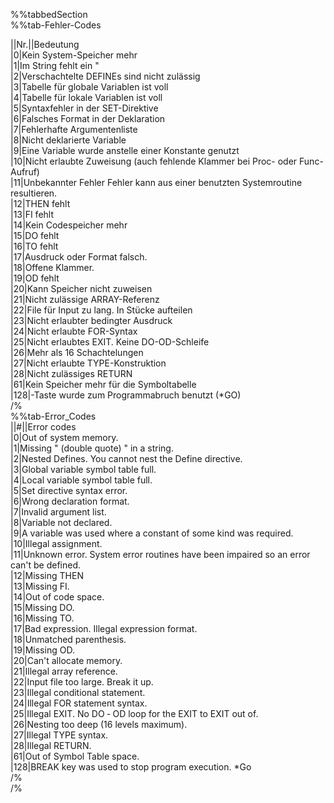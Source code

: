 %%tabbedSection  
%%tab-Fehler-Codes  
  
||Nr.||Bedeutung  
|0|Kein System-Speicher mehr  
|1|Im String fehlt ein "  
|2|Verschachtelte DEFINEs sind nicht zulässig  
|3|Tabelle für globale Variablen ist voll  
|4|Tabelle für lokale Variablen ist voll  
|5|Syntaxfehler in der SET-Direktive  
|6|Falsches Format in der Deklaration  
|7|Fehlerhafte Argumentenliste  
|8|Nicht deklarierte Variable  
|9|Eine Variable wurde anstelle einer Konstante genutzt  
|10|Nicht erlaubte Zuweisung (auch fehlende Klammer bei Proc- oder Func-Aufruf)  
|11|Unbekannter Fehler Fehler kann aus einer benutzten Systemroutine resultieren.  
|12|THEN fehlt  
|13|FI fehlt  
|14|Kein Codespeicher mehr  
|15|DO fehlt  
|16|TO fehlt  
|17|Ausdruck oder Format falsch.  
|18|Offene Klammer.  
|19|OD fehlt  
|20|Kann Speicher nicht zuweisen  
|21|Nicht zulässige ARRAY-Referenz  
|22|File für Input zu lang. In Stücke aufteilen  
|23|Nicht erlaubter bedingter Ausdruck  
|24|Nicht erlaubte FOR-Syntax  
|25|Nicht erlaubtes EXIT. Keine DO-OD-Schleife  
|26|Mehr als 16 Schachtelungen  
|27|Nicht erlaubte TYPE-Konstruktion  
|28|Nicht zulässiges RETURN  
|61|Kein Speicher mehr für die Symboltabelle  
|128|<BREAK>-Taste wurde zum Programmabruch benutzt (*GO)  
/%  
%%tab-Error_Codes  
||#||Error codes  
|0|Out of system memory.  
|1|Missing " (double quote) " in a string.  
|2|Nested Defines. You cannot nest the Define directive.  
|3|Global variable symbol table full.  
|4|Local variable symbol table full.  
|5|Set directive syntax error.  
|6|Wrong declaration format.  
|7|Invalid argument list.  
|8|Variable not declared.  
|9|A variable was used where a constant of some kind was required.  
|10|Illegal assignment.  
|11|Unknown error. System error routines have been impaired so an error can't be defined.  
|12|Missing THEN  
|13|Missing FI.  
|14|Out of code space.  
|15|Missing DO.  
|16|Missing TO.  
|17|Bad expression. Illegal expression format.  
|18|Unmatched parenthesis.  
|19|Missing OD.  
|20|Can't allocate memory.  
|21|Illegal array reference.  
|22|Input file too large. Break it up.  
|23|Illegal conditional statement.  
|24|Illegal FOR statement syntax.  
|25|Illegal EXIT. No DO ‐ OD loop for the EXIT to EXIT out of.  
|26|Nesting too deep (16 levels maximum).  
|27|Illegal TYPE syntax.  
|28|Illegal RETURN.  
|61|Out of Symbol Table space.  
|128|BREAK key was used to stop program execution. *Go  
/%  
/%  
